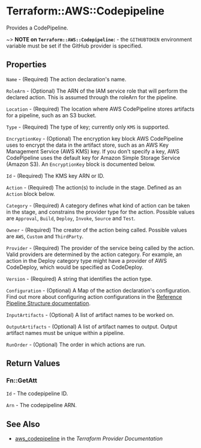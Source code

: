 # Terraform::AWS::Codepipeline

Provides a CodePipeline.

~> **NOTE on `Terraform::AWS::Codepipeline`:** - the `GITHUBTOKEN` environment variable must be set if the GitHub provider is specified.

## Properties

`Name` - (Required) The action declaration's name.

`RoleArn` - (Optional) The ARN of the IAM service role that will perform the declared action. This is assumed through the roleArn for the pipeline.

`Location` - (Required) The location where AWS CodePipeline stores artifacts for a pipeline, such as an S3 bucket.

`Type` - (Required) The type of key; currently only `KMS` is supported.

`EncryptionKey` - (Optional) The encryption key block AWS CodePipeline uses to encrypt the data in the artifact store, such as an AWS Key Management Service (AWS KMS) key. If you don't specify a key, AWS CodePipeline uses the default key for Amazon Simple Storage Service (Amazon S3). An `EncryptionKey` block is documented below.

`Id` - (Required) The KMS key ARN or ID.

`Action` - (Required) The action(s) to include in the stage. Defined as an `Action` block below.

`Category` - (Required) A category defines what kind of action can be taken in the stage, and constrains the provider type for the action. Possible values are `Approval`, `Build`, `Deploy`, `Invoke`, `Source` and `Test`.

`Owner` - (Required) The creator of the action being called. Possible values are `AWS`, `Custom` and `ThirdParty`.

`Provider` - (Required) The provider of the service being called by the action. Valid providers are determined by the action category. For example, an action in the Deploy category type might have a provider of AWS CodeDeploy, which would be specified as CodeDeploy.

`Version` - (Required) A string that identifies the action type.

`Configuration` - (Optional) A Map of the action declaration's configuration. Find out more about configuring action configurations in the [Reference Pipeline Structure documentation](http://docs.aws.amazon.com/codepipeline/latest/userguide/reference-pipeline-structure.html#action-requirements).

`InputArtifacts` - (Optional) A list of artifact names to be worked on.

`OutputArtifacts` - (Optional) A list of artifact names to output. Output artifact names must be unique within a pipeline.

`RunOrder` - (Optional) The order in which actions are run.


## Return Values

### Fn::GetAtt

`Id` - The codepipeline ID.

`Arn` - The codepipeline ARN.

## See Also

* [aws_codepipeline](https://www.terraform.io/docs/providers/aws/r/codepipeline.html) in the _Terraform Provider Documentation_